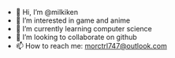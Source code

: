 - 👋 Hi, I’m @milkiken
- 👀 I’m interested in game and anime
- 🌱 I’m currently learning computer science
- 💞️ I’m looking to collaborate on github
- 📫 How to reach me: morctrl747@outlook.com

<!---
milkiken/milkiken is a ✨ special ✨ repository because its `README.md` (this file) appears on your GitHub profile.
You can click the Preview link to take a look at your changes.
--->
